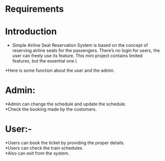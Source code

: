 # Requirements

# Introduction
 

* Simple Airline Seat Reservation System is based on the concept of reserving airline seats for the passengers.   There’s no login for users,  the user can freely use its feature. This mini project contains limited features, but the essential one.\

*Here is some function about the user and the admin.

# Admin:
*Admin can change the schedule and update the schedule.\
*Check the booking made by the customers.

# User:- 
*Users can book the ticket by providing the proper details.\
*Users can check the train schedules.\
*Also can exit from the system.
